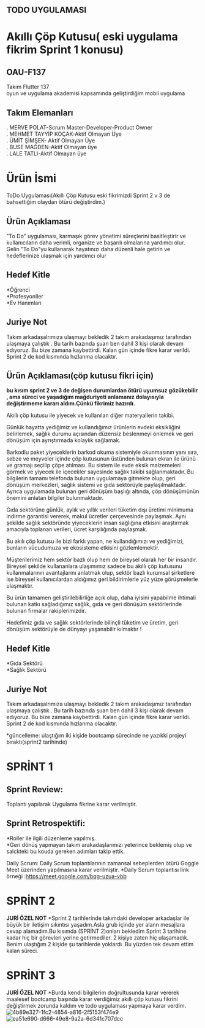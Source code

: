 
## TODO UYGULAMASI

# Akıllı Çöp Kutusu( eski uygulama fikrim Sprint 1 konusu)

## OAU-F137
Takım Flutter 137 <br>
oyun ve uygulama akademisi kapsamında geliştirdiğim mobil uygulama

## Takım Elemanları
. MERVE POLAT-Scrum Master-Developer-Product Owner <br>
. MEHMET TAYYİP KOÇAK-Aktif Olmayan Üye<br>
. ÜMİT ŞİMŞEK- Aktif Olmayan Üye<br>
. BUSE MAĞDEN-Aktif Olmayan üye <br>
. LALE TATLI-Aktif Olmayan üye <br>

 # Ürün İsmi
  ToDo Uygulaması(Akıllı Çöp Kutusu eski fikrimizdi Sprint 2 v 3 de bahsettiğim olaydan ötürü değiştirdim.)
 

## Ürün Açıklaması


"To Do" uygulaması, karmaşık görev yönetimi süreçlerini basitleştirir ve kullanıcıların daha verimli, organize ve başarılı olmalarına yardımcı olur. Gelin "To Do"yu kullanarak hayatınızı daha düzenli hale getirin ve hedeflerinize ulaşmak için yardımcı olur

## Hedef Kitle
 *Öğrenci <br>
 *Profesyonller <br>
 *Ev Hanımları <br>
 ## Juriye Not 
 Takım arkadaşalrımıza ulaşmayı bekledik 2 takım arakadaşımız tarafından ulaşmaya çalıştık . Bu tarih bazında şuan ben dahil 3 kişi olarak devam edıyoruz. 
 Bu bize zamana kaybettirdi. Kalan gün içinde fikre karar verildi. Sprint 2 de kod kısmında hızlanma olacaktır.

 

## Ürün Açıklaması(çöp kutusu fikri için) 
**bu kısım sprint 2 ve 3 de değişen durumlardan ötürü uyumsuz gözükebilir , ama süreci ve yaşadığım mağduriyeti anlamanız  dolayısıyla değiştirmeme kararı aldım.Çünkü fikrimiz hazırdı.**


Akıllı çöp kutusu ile yiyecek ve kullanılan diğer materyallerin takibi.

Günlük hayatta yediğimiz ve kullandığımız ürünlerin evdeki eksikliğini belirlemek, sağlık durumu açısından düzensiz beslenmeyi önlemek ve geri dönüşüm için ayrıştırmada kolaylık sağlamak.

Barkodlu paket yiyeceklerin barkod okuma sistemiyle okunmasının yanı sıra, sebze ve meyveler içinde çöp kutusunun üstünden bulunan ekran ile ürünü ve gramajı seçilip çöpe atılması. Bu sistem ile evde eksik malzemeleri görmek ve yiyecek ile içecekler sayesinde sağlık takibi sağlanmaktadır. Bu bilgilerin tamamı telefonda bulunan uygulamaya gitmekte olup, geri dönüşüm merkezleri, sağlık sistemi ve gıda sektörüyle paylaşılmaktadır. Ayrıca uygulamada bulunan geri dönüşüm başlığı altında, çöp dönüşümünün önemini anlatan bilgiler bulunmaktadır.

Gıda sektörüne günlük, aylık ve yıllık verileri tüketim dışı üretimi minimuma indirme garantisi vererek, makul ücretler çerçevesinde paylaşmak. Aynı şekilde sağlık sektöründe yiyeceklerin insan sağlığına etkisini araştırmak amacıyla toplanan verileri, ücret karşılığında paylaşmak. 

Bu akılı çöp kutusu ile bizi farklı yapan, ne kullandığımızı ve yediğimizi, bunların vücudumuza ve ekosisteme etkisini gözlemlemektir.

Müşterilerimiz hem sektör bazlı olup hem de bireysel olarak her bir insandır. Bireysel şekilde kullananlara ulaşımımız sadece bu akıllı çöp kutusunu kullanmalarının avantajlarını anlatmak olup, sektör bazlı kurumsal şirketlere ise bireysel kullanıcılardan aldığımız geri bildirimlerle yüz yüze görüşmelerle ulaşmaktır.

Bu ürün tamamen geliştirilebilirliğe açık olup, daha iyisini yapabilme ihtimali bulunan  katkı sağladığımız sağlık, gıda ve geri dönüşüm sektörlerinde bulunan firmalar rakiplerimizdir. 

Hedefimiz gıda ve sağlık sektörlerinde bilinçli tüketim ve üretim, geri dönüşüm sektörüyle de  dünyayı yaşanabilir kılmaktır !

 ## Hedef Kitle
 *Gıda Sektörü <br>
 *Sağlık Sektörü <br>
 ## Juriye Not 
 Takım arkadaşalrımıza ulaşmayı bekledik 2 takım arakadaşımız tarafından ulaşmaya çalıştık . Bu tarih bazında şuan ben dahil 3 kişi olarak devam edıyoruz. 
 Bu bize zamana kaybettirdi. Kalan gün içinde fikre karar verildi. Sprint 2 de kod kısmında hızlanma olacaktır.

 
 *güncelleme: ulaştığım iki kişide bootcamp sürecinde ne yazıkki projeyi bıraktı(sprint2 tarihinde)


 
 # SPRİNT 1
## Sprint Review:
Toplantı yapılarak Uygulama fikrine karar verilmiştir.
## Sprint Retrospektifi:
*Roller ile ilgili düzenleme yapılmış.<br>
*Geri dönüş yapmayan takım arakadaşlarımızı yeterince beklemiş olup ve salckteki bu kouda gereken adımları takip ettik.

Daily Scrum: Daily Scrum toplantılarının zamansal sebeplerden ötürü Goggle Meet üzerinden yapılmasına karar verilmiştir.
*Daily Scrum toplantısı link örneği :https://meet.google.com/bqg-uzua-vbb

 # SPRİNT 2
 **JURİ ÖZEL NOT**
 *Sprint 2 tarihlerinde takımdaki developer arkadaşlar ile büyük bir iletişim sıkıntısı yaşadım.Asla grub içinde yer alann mesajlara cevap alamadım.Bu kısımda (SPRİNT 2)onları bekledim Sprint 3 tarihine kadar hiç bir görevleri yerine getirmediler. 2 kişiye zaten hiç ulaşamadık. Benim ulaştığım 2 kişide şu tarihlerde yoklardı .Bu yüzden tek devam ettim kalan süreci.

 # SPRİNT 3
 **JURİ ÖZEL NOT**
 *Burda kendi bilgilerim doğrultusunda karar vererek maalesef bootcamp başında karar verdiğimiz akıllı çöp kutusu fikrini değiştirmek zorunda kaldım ve todo uygulaması yapmaya karar verdim.
![4b89e327-1fc2-4854-a816-2f5153f474e9](https://github.com/merweplt/AkilliCopKutusuUygulamasi/assets/134939764/c4d00b1d-c001-4449-a139-f0581c79fc70)
![ea51e690-d666-49e8-9a2a-6d341c707dcc](https://github.com/merweplt/AkilliCopKutusuUygulamasi/assets/134939764/32f19b1c-086a-45a4-ac18-50f0706fcf8d)
 




